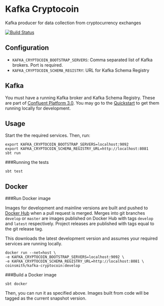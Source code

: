 Kafka Cryptocoin
================

Kafka producer for data collection from cryptocurrency exchanges

[![Build Status](https://travis-ci.org/blbradley/kafka-cryptocoin.svg?branch=develop)](https://travis-ci.org/blbradley/kafka-cryptocoin)


Configuration
-------------

* `KAFKA_CRYPTOCOIN_BOOTSTRAP_SERVERS`: Comma separated list of Kafka brokers. Port is required.
* `KAFKA_CRYPTOCOIN_SCHEMA_REGISTRY`: URL for Kafka Schema Registry


Kafka
-----

You must have a running Kafka broker and Kafka Schema Registry.
These are part of [Confluent Platform 3.0](http://docs.confluent.io/3.0.0/index.html).
You may go to the [Quickstart](http://docs.confluent.io/3.0.0/quickstart.html)
to get them running locally for development.


Usage
-----

Start the the required services. Then, run:

    export KAFKA_CRYPTOCOIN_BOOTSTRAP_SERVERS=localhost:9092
    export KAFKA_CRYPTOCOIN_SCHEMA_REGISTRY_URL=http://localhost:8081
    sbt run

###Running the tests

    sbt test


Docker
------

###Run Docker image

Images for development and mainline versions are built and pushed to [Docker Hub](https://hub.docker.com/r/coinsmith/kafka-cryptocoin)
when a pull request is merged. Merges into git branches `develop` or `master` are
images published on Docker Hub with tags `develop` and `latest` respectively.
Project releases are published with tags equal to the git release tag.


This downloads the latest development version and assumes your required services
are running locally.

    docker run --net=host \
    -e KAFKA_CRYPTOCOIN_BOOTSTRAP_SERVERS=localhost:9092 \
    -e KAFKA_CRYPTOCOIN_SCHEMA_REGISTRY_URL=http://localhost:8081 \
    coinsmith/kafka-cryptocoin:develop


###Build a Docker image

    sbt docker

Then, you can run it as specified above. Images built from code will be tagged as the
current snapshot version.
